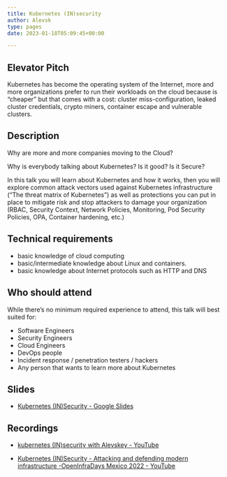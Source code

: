```yaml
---
title: Kubernetes (IN)security
author: Alevsk
type: pages
date: 2023-01-18T05:09:45+00:00

---
```


## Elevator Pitch

Kubernetes has become the operating system of the Internet, more and more organizations prefer to run their workloads on the cloud because is “cheaper” but that comes with a cost: cluster miss-configuration, leaked cluster credentials, crypto miners, container escape and vulnerable clusters.

## Description

Why are more and more companies moving to the Cloud?

Why is everybody talking about Kubernetes? Is it good? Is it Secure?

In this talk you will learn about Kubernetes and how it works, then you will explore common attack vectors used against Kubernetes infrastructure (“The threat matrix of Kubernetes”) as well as protections you can put in place to mitigate risk and stop attackers to damage your organization (RBAC, Security Context, Network Policies, Monitoring, Pod Security Policies, OPA, Container hardening, etc.)

## Technical requirements

- basic knowledge of cloud computing
- basic/intermediate knowledge about Linux and containers.
- basic knowledge about Internet protocols such as HTTP and DNS

## Who should attend

While there’s no minimum required experience to attend, this talk will best suited for:

- Software Engineers
- Security Engineers
- Cloud Engineers
- DevOps people
- Incident response / penetration testers / hackers
- Any person that wants to learn more about Kubernetes

## Slides

- [Kubernetes (IN)Security - Google Slides](https://docs.google.com/presentation/d/1CnTqHdJM573z6jXWu3s44EUU08L-SVBXFKdInCWTNdU/edit#slide=id.gd24368574f_0_381)

## Recordings

- [kubernetes (IN)security with Alevskey - YouTube](https://youtu.be/zG5yO7L3VMU)

- [Kubernetes (IN)Security - Attacking and defending modern infrastructure -OpenInfraDays Mexico 2022 - YouTube](https://www.youtube.com/watch?v=GFIUCTutwKo)
